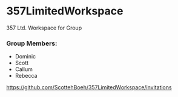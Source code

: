 # 357LimitedWorkspace
357 Ltd. Workspace for Group

### Group Members:
  - Dominic
  - Scott
  - Callum
  - Rebecca

https://github.com/ScottehBoeh/357LimitedWorkspace/invitations
